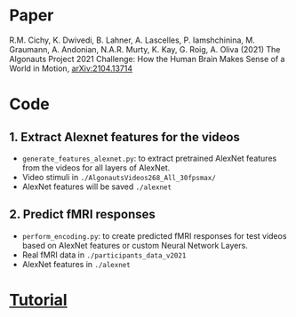 # Paper
R.M. Cichy, K. Dwivedi, B. Lahner, A. Lascelles, P. Iamshchinina, M. Graumann, A. Andonian, N.A.R. Murty, K. Kay, G. Roig, A. Oliva (2021) The Algonauts Project 2021 Challenge: How the Human Brain Makes Sense of a World in Motion, [arXiv:2104.13714](https://arxiv.org/abs/2104.13714)


# Code
## 1. Extract Alexnet features for the videos
* `generate_features_alexnet.py`: to extract pretrained AlexNet features from the videos for all layers of AlexNet.
* Video stimuli in `./AlgonautsVideos268_All_30fpsmax/`
* AlexNet features will be saved `./alexnet`

## 2. Predict fMRI responses
* `perform_encoding.py`: to create predicted fMRI responses for test videos based on AlexNet features or custom Neural Network Layers.
* Real fMRI data in `./participants_data_v2021`
* AlexNet features in `./alexnet`

# [Tutorial](./tutorial.ipynb)
